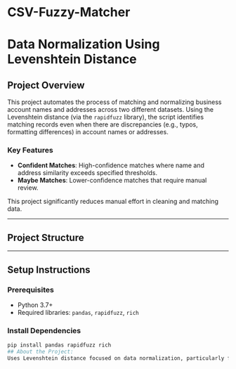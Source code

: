 # CSV-Fuzzy-Matcher

# Data Normalization Using Levenshtein Distance

## Project Overview
This project automates the process of matching and normalizing business account names and addresses across two different datasets. Using the Levenshtein distance (via the `rapidfuzz` library), the script identifies matching records even when there are discrepancies (e.g., typos, formatting differences) in account names or addresses.

### Key Features
- **Confident Matches**: High-confidence matches where name and address similarity exceeds specified thresholds.
- **Maybe Matches**: Lower-confidence matches that require manual review.

This project significantly reduces manual effort in cleaning and matching data.

---

## Project Structure
---

## Setup Instructions

### Prerequisites
- Python 3.7+
- Required libraries: `pandas`, `rapidfuzz`, `rich`

### Install Dependencies
```bash
pip install pandas rapidfuzz rich
## About the Project:
Uses Levenshtein distance focused on data normalization, particularly for improving contact and address data comparison to automate the process of matching records that were similar.
